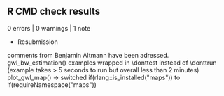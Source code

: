 ## R CMD check results

0 errors | 0 warnings | 1 note

* Resubmission

comments from Benjamin Altmann have been adressed.
gwl_bw_estimation() examples wrapped in \donttest instead of \donttrun (example takes > 5 seconds to run but overall less than 2 minutes)
plot_gwl_map() -> switched if(rlang::is_installed("maps")) to if(requireNamespace("maps"))